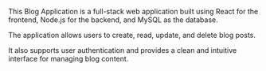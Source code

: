 This Blog Application is a full-stack web application built using React for the frontend, Node.js for the backend, and MySQL as the database.  

The application allows users to create, read, update, and delete blog posts.  

It also supports user authentication and provides a clean and intuitive interface for managing blog content.
